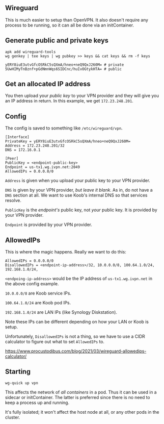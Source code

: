## Wireguard

This is much easier to setup than OpenVPN. It also doesn't require any process to
be running, so it can all be done via an initContainer.

## Generate public and private keys

```
apk add wireguard-tools
wg genkey | tee keys | wg pubkey >> keys && cat keys && rm -f keys

yERY8iuE3utvGfcOSRkC5sQXmA/hneo+neQ9QxJ260M= # private
5UwHIMyTnBznf+pGdNmnWqs6SIDCnc/huIvOGtykHTA= # public
```

## Get an allocated IP address

You then upload your _public key_ to your VPN provider and they will
give you an IP address in return. In this example, we get `172.23.248.201`.

## Config

The config is saved to something like `/etc/wireguard/vpn`.

```
[Interface]
PrivateKey = yERY8iuE3utvGfcOSRkC5sQXmA/hneo+neQ9QxJ260M=
Address = 172.23.248.201/32
DNS = 172.16.0.1

[Peer]
PublicKey = <endpoint-public-key>
Endpoint = us-tx1.wg.ivpn.net:2049
AllowedIPs = 0.0.0.0/0
```

`Address` is given when you upload your public key to your VPN provider.

`DNS` is given by your VPN provider, _but leave it blank_. As in, do not
have a `DNS` section at all. We want to use Koob's internal DNS so that
services resolve.

`PublicKey` is the _endpoint's_ public key, not _your_ public key. It is
provided by your VPN provider.

`Endpoint` is provided by your VPN provider.

## AllowedIPs

This is where the magic happens. Really we want to do this:
```
AllowedIPs = 0.0.0.0/0
DisallowedIPs = <endpoint-ip-address>/32, 10.0.0.0/8, 100.64.1.0/24, 192.168.1.0/24,
```

`<endpoing-ip-address>` would be the IP address of `us-tx1.wg.ivpn.net` in the above
config example.

`10.0.0.0/8` are Koob service IPs.

`100.64.1.0/24` are Koob pod IPs.

`192.168.1.0/24` are LAN IPs (like Synology Diskstation).

Note these IPs can be different depending on how your LAN or Koob is setup.

Unfortunately, `DisallowedIPs` is not a thing, so we have to use a CIDR calculator
to figure out what to set `AllowedIPs` to.

https://www.procustodibus.com/blog/2021/03/wireguard-allowedips-calculator/

## Starting

```
wg-quick up vpn
```

This affects the network of _all containers_ in a pod. Thus it can be used
in a sidecar or initContainer. The latter is preferred since there is no
need to keep a process up and running.

It's fully isolated; it won't affect the host node at all, or any other pods
in the cluster.
